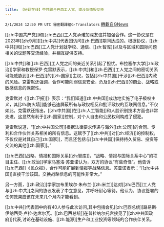 ```yaml
---
title: 【秘翻在线】中共联合巴西工人党，或涉及情报交换
---
```

`2/1/2024 12:50 PM UTC 秘密翻譯組G-Translators` [轉載自GNews](https://gnews.org/articles/2273325)

[[zh:中国共产党]]和[[zh:巴西]]工人党承诺加深友谊并加强合作。这一协议是在2023年[[zh:9月]][[zh:中共]]代表团访问[[zh:巴西]]期间达成的。根据协议，[[zh:中共]]和[[zh:巴西]]工人党计划就学校、通信、[[zh:智库]]以及与区域和国际问题相关的议题等交流经验，并相互提供支持。

[[zh:中共]]和[[zh:巴西]]工人党之间的亲近关系引起了担忧。布拉塞尔大学[[zh:政治]]学家和教授保罗·克雷默表示，[[zh:中共]]和[[zh:巴西]]工人党之间的密切关系可能威胁到[[zh:巴西]]的[[zh:国家]]主权，包括[[zh:中共国]]干涉[[zh:巴西]]内政的风险。克雷默还强调，合作可能削弱信息安全，危及[[zh:巴西]]的商业、战略或敏感信息的保密性。

克雷默对《[[zh:卫报]]》表示：“我们知道[[zh:中共国]]成功地实施了电子极权主义，其[[zh:防火墙]]能够迅速屏蔽所有与政权相反和批评政权的互联网信息。”不仅如此，克雷默还指出，[[zh:中共国]]在[[zh:人工智能]]和人脸识别技术方面也非常先进，这显然有利于[[zh:国家]]控制，对个人自由和公民权利构成了侵犯。

克雷默说道，“[[zh:中共国公司]]根据法律要求传递与海外[[zh:公司]]的合同、专利和合作伙伴关系相关的所有信息。这赋予了[[zh:中共]]对[[zh:经济]]的控制权，不仅仅是对其自己[[zh:国家]]，而且还包括与[[zh:中共国]]保持持久贸易、投资等交流的其他[[zh:国家]]。”

[[zh:巴西]]战略、情报和国际关系[[zh:智库]]，“战略、情报与国际关系中心”的项目主任、[[zh:政治]]学家马塞洛·苏亚诺认为，双方的协议“有些奇怪”。他告诉[[zh:巴西]]《民众报》，合作可能扩展到情报等战略信息。苏亚诺表示：“[[zh:中共国]]直接干涉该国。交换战略信息的可能性非常大。”

另一方面，[[zh:政治]]学家加布里埃尔·朱布兰·[[zh:米兰]]达对[[zh:巴西]]工人党与[[zh:中共]]之间的协议发表了中立意见，并呼吁耐心等待。他认为，协议签署的任何效果应该在未来几个月内才能看到。

[[zh:中共]]代表团中约有40人参与此次访问,其中包括会见[[zh:巴西总统]]路易斯·伊纳西奥·卢拉·达席尔瓦。[[zh:巴西总统]]在普拉纳尔托宫接见了[[zh:中共国政府]]代表,讨论在基础设施、[[zh:能源]]生产和工业投资等领域的合作伙伴关系。

